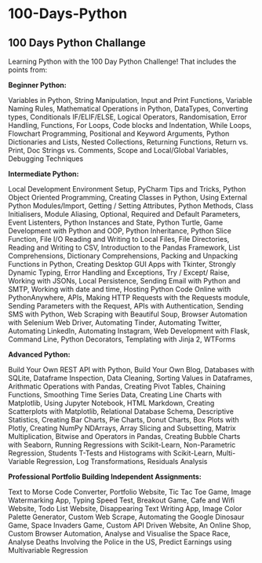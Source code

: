 # 100-Days-Python
## 100 Days Python Challange 

Learning Python with the 100 Day Python Challenge! That includes the points from:

**Beginner Python:**

Variables in Python, String Manipulation, Input and Print Functions, Variable Naming Rules, Mathematical Operations in Python, DataTypes, Converting types, Conditionals IF/ELIF/ELSE, Logical Operators, Randomisation, Error Handling, Functions, For Loops, Code blocks and Indentation, While Loops, Flowchart Programming, Positional and Keyword Arguments, Python Dictionaries and Lists, Nested Collections, Returning Functions, Return vs. Print, Doc Strings vs. Comments, Scope and Local/Global Variables, Debugging Techniques

**Intermediate Python:**

Local Development Environment Setup, PyCharm Tips and Tricks, Python Object Oriented Programming, Creating Classes in Python, Using External Python Modules/Import, Getting / Setting Attributes, Python Methods, Class Initialisers, Module Aliasing, Optional, Required and Default Parameters, Event Listenters, Python Instances and State, Python Turtle, Game Development with Python and OOP, Python Inheritance, Python Slice Function, File I/O Reading and Writing to Local Files, File Directories, Reading and Writing to CSV, Introduction to the Pandas Framework, List Comprehensions, Dictionary Comprehensions, Packing and Unpacking Functions in Python, Creating Desktop GUI Apps with Tkinter, Strongly Dynamic Typing, Error Handling and Exceptions, Try / Except/ Raise, Working with JSONs, Local Persistence, Sending Email with Python and SMTP, Working with date and time, Hosting Python Code Online with PythonAnywhere, APIs, Making HTTP Requests with the Requests module, Sending Parameters with the Request, APIs with Authentication, Sending SMS with Python, Web Scraping with Beautiful Soup, Browser Automation with Selenium Web Driver, Automating Tinder, Automating Twitter, Automating LinkedIn, Automating Instagram, Web Development with Flask, Command Line, Python Decorators, Templating with Jinja 2, WTForms

**Advanced Python:**

Build Your Own REST API with Python, Build Your Own Blog, Databases with SQLite, Dataframe Inspection, Data Cleaning, Sorting Values in Dataframes, Arithmatic Operations with Pandas, Creating Pivot Tables, Chaining Functions, Smoothing Time Series Data, Creating Line Charts with Matplotlib, Using Jupyter Notebook, HTML Markdown, Creating Scatterplots with Matplotlib, Relational Database Schema, Descriptive Statistics, Creating Bar Charts, Pie Charts, Donut Charts, Box Plots with Plotly, Creating NumPy NDArrays, Array Slicing and Subsetting, Matrix Multiplication, Bitwise and Operators in Pandas, Creating Bubble Charts with Seaborn, Running Regressions with Scikit-Learn, Non-Parametric Regression, Students T-Tests and Histograms with Scikit-Learn, Multi-Variable Regression, Log Transformations, Residuals Analysis

**Professional Portfolio Building Independent Assignments:**

Text to Morse Code Converter, Portfolio Website, Tic Tac Toe Game, Image Watermarking App, Typing Speed Test, Breakout Game, Cafe and Wifi Website, Todo List Website, Disappearing Text Writing App, Image Color Palette Generator, Custom Web Scrape, Automating the Google Dinosaur Game, Space Invaders Game, Custom API Driven Website, An Online Shop, Custom Browser Automation, Analyse and Visualise the Space Race, Analyse Deaths Involving the Police in the US, Predict Earnings using Multivariable Regression

